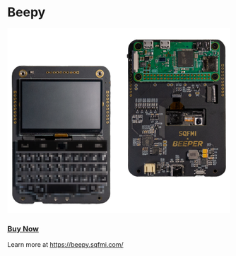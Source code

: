 # Beepy

<img src="/img/beepy-header.png" />


### [Buy Now](https://forms.gle/Q3NCLSjDZwcURxrs8)


Learn more at <a href="https://beepy.sqfmi.com/" target="_blank" rel="noopener noreferrer">https://beepy.sqfmi.com/</a>
